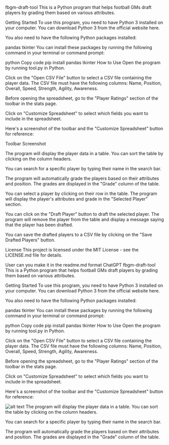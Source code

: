 
fbgm-draft-tool
This is a Python program that helps football GMs draft players by grading them based on various attributes.

Getting Started
To use this program, you need to have Python 3 installed on your computer. You can download Python 3 from the official website here.

You also need to have the following Python packages installed:

pandas
tkinter
You can install these packages by running the following command in your terminal or command prompt:

python
Copy code
pip install pandas tkinter
How to Use
Open the program by running tool.py in Python.

Click on the "Open CSV File" button to select a CSV file containing the player data. The CSV file must have the following columns: Name, Position, Overall, Speed, Strength, Agility, Awareness.

Before opening the spreadsheet, go to the "Player Ratings" section of the toolbar in the stats page.

Click on "Customize Spreadsheet" to select which fields you want to include in the spreadsheet.

Here's a screenshot of the toolbar and the "Customize Spreadsheet" button for reference:

Toolbar Screenshot

The program will display the player data in a table. You can sort the table by clicking on the column headers.

You can search for a specific player by typing their name in the search bar.

The program will automatically grade the players based on their attributes and position. The grades are displayed in the "Grade" column of the table.

You can select a player by clicking on their row in the table. The program will display the player's attributes and grade in the "Selected Player" section.

You can click on the "Draft Player" button to draft the selected player. The program will remove the player from the table and display a message saying that the player has been drafted.

You can save the drafted players to a CSV file by clicking on the "Save Drafted Players" button.

License
This project is licensed under the MIT License - see the LICENSE.md file for details.





User
can you make it in the readme.md format
ChatGPT
fbgm-draft-tool
This is a Python program that helps football GMs draft players by grading them based on various attributes.

Getting Started
To use this program, you need to have Python 3 installed on your computer. You can download Python 3 from the official website here.

You also need to have the following Python packages installed:

pandas
tkinter
You can install these packages by running the following command in your terminal or command prompt:

python
Copy code
pip install pandas tkinter
How to Use
Open the program by running tool.py in Python.

Click on the "Open CSV File" button to select a CSV file containing the player data. The CSV file must have the following columns: Name, Position, Overall, Speed, Strength, Agility, Awareness.

Before opening the spreadsheet, go to the "Player Ratings" section of the toolbar in the stats page.

Click on "Customize Spreadsheet" to select which fields you want to include in the spreadsheet.

Here's a screenshot of the toolbar and the "Customize Spreadsheet" button for reference:

![alt text](https://github.com/razium1/fbgm-tool/blob/main/Screenshot%20(8).png)
The program will display the player data in a table. You can sort the table by clicking on the column headers.

You can search for a specific player by typing their name in the search bar.

The program will automatically grade the players based on their attributes and position. The grades are displayed in the "Grade" column of the table.

